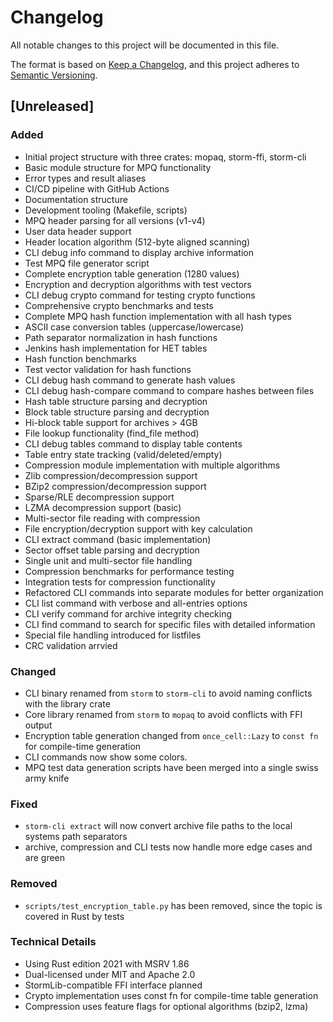 # Changelog

All notable changes to this project will be documented in this file.

The format is based on [Keep a Changelog](https://keepachangelog.com/en/1.0.0/),
and this project adheres to [Semantic Versioning](https://semver.org/spec/v2.0.0.html).

## [Unreleased]

### Added

- Initial project structure with three crates: mopaq, storm-ffi, storm-cli
- Basic module structure for MPQ functionality
- Error types and result aliases
- CI/CD pipeline with GitHub Actions
- Documentation structure
- Development tooling (Makefile, scripts)
- MPQ header parsing for all versions (v1-v4)
- User data header support
- Header location algorithm (512-byte aligned scanning)
- CLI debug info command to display archive information
- Test MPQ file generator script
- Complete encryption table generation (1280 values)
- Encryption and decryption algorithms with test vectors
- CLI debug crypto command for testing crypto functions
- Comprehensive crypto benchmarks and tests
- Complete MPQ hash function implementation with all hash types
- ASCII case conversion tables (uppercase/lowercase)
- Path separator normalization in hash functions
- Jenkins hash implementation for HET tables
- Hash function benchmarks
- Test vector validation for hash functions
- CLI debug hash command to generate hash values
- CLI debug hash-compare command to compare hashes between files
- Hash table structure parsing and decryption
- Block table structure parsing and decryption
- Hi-block table support for archives > 4GB
- File lookup functionality (find_file method)
- CLI debug tables command to display table contents
- Table entry state tracking (valid/deleted/empty)
- Compression module implementation with multiple algorithms
- Zlib compression/decompression support
- BZip2 compression/decompression support
- Sparse/RLE decompression support
- LZMA decompression support (basic)
- Multi-sector file reading with compression
- File encryption/decryption support with key calculation
- CLI extract command (basic implementation)
- Sector offset table parsing and decryption
- Single unit and multi-sector file handling
- Compression benchmarks for performance testing
- Integration tests for compression functionality
- Refactored CLI commands into separate modules for better organization
- CLI list command with verbose and all-entries options
- CLI verify command for archive integrity checking
- CLI find command to search for specific files with detailed information
- Special file handling introduced for listfiles
- CRC validation arrvied

### Changed

- CLI binary renamed from `storm` to `storm-cli` to avoid naming conflicts with the library crate
- Core library renamed from `storm` to `mopaq` to avoid conflicts with FFI output
- Encryption table generation changed from `once_cell::Lazy` to `const fn` for compile-time generation
- CLI commands now show some colors.
- MPQ test data generation scripts have been merged into a single swiss army knife

### Fixed

- `storm-cli extract` will now convert archive file paths to the local systems path separators
- archive, compression and CLI tests now handle more edge cases and are green

### Removed

- `scripts/test_encryption_table.py` has been removed, since the topic is covered in Rust by tests

### Technical Details

- Using Rust edition 2021 with MSRV 1.86
- Dual-licensed under MIT and Apache 2.0
- StormLib-compatible FFI interface planned
- Crypto implementation uses const fn for compile-time table generation
- Compression uses feature flags for optional algorithms (bzip2, lzma)
